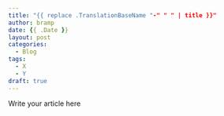 ```yaml
---
title: "{{ replace .TranslationBaseName "-" " " | title }}"
author: bramp
date: {{ .Date }}
layout: post
categories:
  - Blog
tags:
  - X
  - Y
draft: true
---
```


Write your article here
